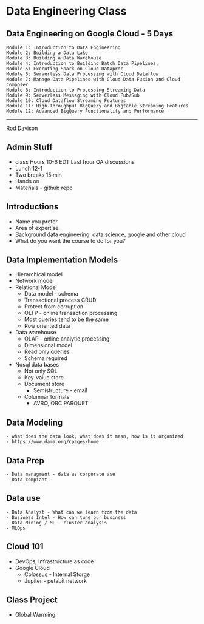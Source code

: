 # Data Engineering Class

## Data Engineering on Google Cloud - 5 Days
    Module 1: Introduction to Data Engineering
    Module 2: Building a Data Lake
    Module 3: Building a Data Warehouse
    Module 4: Introduction to Building Batch Data Pipelines,
    Module 5: Executing Spark on Cloud Dataproc
    Module 6: Serverless Data Processing with Cloud Dataflow
    Module 7: Manage Data Pipelines with Cloud Data Fusion and Cloud Composer
    Module 8: Introduction to Processing Streaming Data
    Module 9: Serverless Messaging with Cloud Pub/Sub
    Module 10: Cloud Dataflow Streaming Features
    Module 11: High-Throughput BigQuery and Bigtable Streaming Features
    Module 12: Advanced BigQuery Functionality and Performance
---

Rod Davison

## Admin Stuff
- class Hours 10-6 EDT Last hour  QA discussions
- Lunch 12-1 
- Two breaks 15 min 
- Hands on 
- Materials - github repo

## Introductions
- Name you prefer 
- Area of expertise. 
- Background data engineering, data science, google and other cloud
- What do you want the course to do for you?

## Data Implementation Models
- Hierarchical model
- Network model
- Relational Model
    - Data model - schema
    - Transactional process CRUD 
    - Protect from corruption
    - OLTP - online transaction processing
    - Most queries tend to be the same
    - Row oriented data
- Data warehouse
    - OLAP - online analytic processing
    - Dimensional model
    - Read only queries
    - Schema required
- Nosql data bases
    - Not only SQL
    - Key-value store
    - Document store
        - Semistructure - email
    - Columnar formats
        - AVRO, ORC PARQUET
## Data Modeling
    - what does the data look, what does it mean, how is it organized
    - https://www.dama.org/cpages/home

## Data Prep
    - Data managment - data as corporate ase
    - Data compiant - 
 ## Data use
    - Data Analyst - What can we learn from the data
    - Business Intel - How can tune our business
    - Data Mining / ML - cluster analysis
    - MLOps 
## Cloud 101
- DevOps, Infrastructure as code
- Google Cloud
    - Colossus - Internal Storge
    - Jupiter - petabit network

## Class Project
- Global Warming
